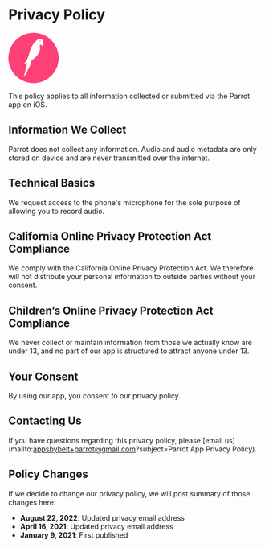 # Privacy Policy

<img width=100 src="assets/images/app-logo.png">

This policy applies to all information collected or submitted via the Parrot app on iOS.

## Information We Collect
Parrot does not collect any information. Audio and audio metadata are only stored on device and are never transmitted over the internet. 

## Technical Basics
We request access to the phone's microphone for the sole purpose of allowing you to record audio.

## California Online Privacy Protection Act Compliance
We comply with the California Online Privacy Protection Act. We therefore will not distribute your personal information to outside parties without your consent.

## Children’s Online Privacy Protection Act Compliance
We never collect or maintain information from those we actually know are under 13, and no part of our app is structured to attract anyone under 13.

## Your Consent
By using our app, you consent to our privacy policy.

## Contacting Us
If you have questions regarding this privacy policy, please [email us](mailto:appsbybelt+parrot@gmail.com?subject=Parrot App Privacy Policy).

## Policy Changes
If we decide to change our privacy policy, we will post summary of those changes here:
* **August 22, 2022**: Updated privacy email address
* **April 16, 2021**: Updated privacy email address
* **January 9, 2021**: First published

